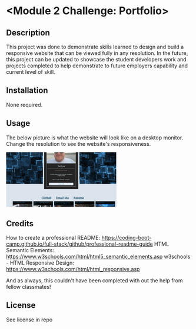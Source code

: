 # <Module 2 Challenge: Portfolio>

## Description

This project was done to demonstrate skills learned to design and build a responsive website that can be viewed fully in any resolution. In the future, this project can be updated to showcase the student developers work and projects completed to help demonstrate to future employers capability and current level of skill.

## Installation

None required.

## Usage

The below picture is what the website will look like on a desktop monitor. Change the resolution to see the website's responsiveness.

<img src="./assets/screenshot.png" alt="Screenshot of portfolio" style="display: inline-block; margin 0 auto; max-width: 300px">

## Credits

How to create a professional README: https://coding-boot-camp.github.io/full-stack/github/professional-readme-guide
HTML Semantic Elements: https://www.w3schools.com/html/html5_semantic_elements.asp
w3schools - HTML Responsive Design: https://www.w3schools.com/html/html_responsive.asp

And as always, this couldn't have been completed with out the help from fellow classmates!

## License

See license in repo